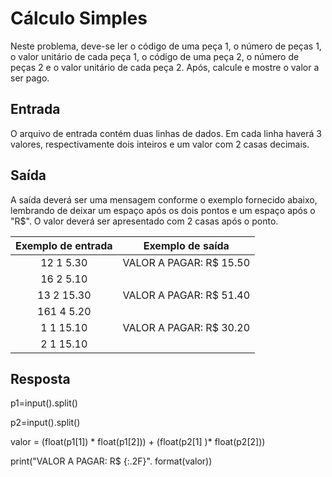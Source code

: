 # Cálculo Simples

Neste problema, deve-se ler o código de uma peça 1, o número de peças 1, o valor unitário de cada peça 1, o código de uma peça 2, o número de peças 2 e o valor unitário de cada peça 2. Após, calcule e mostre o valor a ser pago.

## Entrada

O arquivo de entrada contém duas linhas de dados. Em cada linha haverá 3 valores, respectivamente dois inteiros e um valor com 2 casas decimais.

## Saída

A saída deverá ser uma mensagem conforme o exemplo fornecido abaixo, lembrando de deixar um espaço após os dois pontos e um espaço após o "R$". O valor deverá ser apresentado com 2 casas após o ponto.

|           **Exemplo de entrada**          |           **Exemplo de saída**          |
|:-----------------------------------------:|:---------------------------------------:|
|12 1 5.30                                  |VALOR A PAGAR: R$ 15.50                  |
|16 2 5.10                                  |                                         |
|13 2 15.30                                 |VALOR A PAGAR: R$ 51.40                  |
|161 4 5.20                                 |                                         |
|1 1 15.10                                  |VALOR A PAGAR: R$ 30.20                  |
|2 1 15.10                                  |                                         |

## Resposta

p1=input().split()

p2=input().split()

valor = (float(p1[1]) * float(p1[2])) + (float(p2[1] )* float(p2[2]))

print("VALOR A PAGAR: R$ {:.2F}". format(valor))